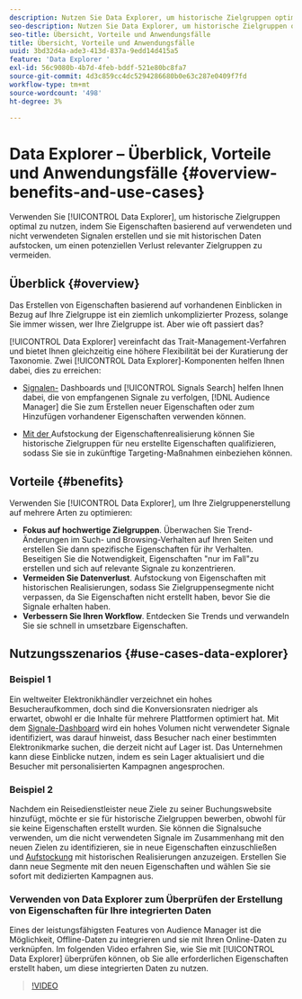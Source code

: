 ```yaml
---
description: Nutzen Sie Data Explorer, um historische Zielgruppen optimal zu nutzen, indem Sie Eigenschaften basierend auf verwendeten und nicht verwendeten Signalen erstellen und sie mit historischen Daten aufstocken, um einen potenziellen Verlust relevanter Zielgruppen zu vermeiden.
seo-description: Nutzen Sie Data Explorer, um historische Zielgruppen optimal zu nutzen, indem Sie Eigenschaften basierend auf verwendeten und nicht verwendeten Signalen erstellen und sie mit historischen Daten aufstocken, um einen potenziellen Verlust relevanter Zielgruppen zu vermeiden.
seo-title: Übersicht, Vorteile und Anwendungsfälle
title: Übersicht, Vorteile und Anwendungsfälle
uuid: 3bd32d4a-ade3-413d-837a-9edd14d415a5
feature: 'Data Explorer '
exl-id: 56c9080b-4b7d-4feb-bddf-521e80bc8fa7
source-git-commit: 4d3c859cc4dc5294286680b0e63c287e0409f7fd
workflow-type: tm+mt
source-wordcount: '498'
ht-degree: 3%

---
```


# Data Explorer – Überblick, Vorteile und Anwendungsfälle {#overview-benefits-and-use-cases}

Verwenden Sie [!UICONTROL Data Explorer], um historische Zielgruppen optimal zu nutzen, indem Sie Eigenschaften basierend auf verwendeten und nicht verwendeten Signalen erstellen und sie mit historischen Daten aufstocken, um einen potenziellen Verlust relevanter Zielgruppen zu vermeiden.

## Überblick {#overview}

Das Erstellen von Eigenschaften basierend auf vorhandenen Einblicken in Bezug auf Ihre Zielgruppe ist ein ziemlich unkomplizierter Prozess, solange Sie immer wissen, wer Ihre Zielgruppe ist. Aber wie oft passiert das?

[!UICONTROL Data Explorer] vereinfacht das Trait-Management-Verfahren und bietet Ihnen gleichzeitig eine höhere Flexibilität bei der Kuratierung der Taxonomie. Zwei [!UICONTROL Data Explorer]-Komponenten helfen Ihnen dabei, dies zu erreichen:

* [Signalen-](../../features/data-explorer/data-explorer-signals-dashboard.md) Dashboards und  [!UICONTROL Signals Search] helfen Ihnen dabei, die von empfangenen Signale zu verfolgen,  [!DNL Audience Manager] die Sie zum Erstellen neuer Eigenschaften oder zum Hinzufügen vorhandener Eigenschaften verwenden können.

* [Mit der ](../../features/data-explorer/data-explorer-trait-backfill.md) Aufstockung der Eigenschaftenrealisierung können Sie historische Zielgruppen für neu erstellte Eigenschaften qualifizieren, sodass Sie sie in zukünftige Targeting-Maßnahmen einbeziehen können.

## Vorteile {#benefits}

Verwenden Sie [!UICONTROL Data Explorer], um Ihre Zielgruppenerstellung auf mehrere Arten zu optimieren:

* **Fokus auf hochwertige Zielgruppen**. Überwachen Sie Trend-Änderungen im Such- und Browsing-Verhalten auf Ihren Seiten und erstellen Sie dann spezifische Eigenschaften für ihr Verhalten. Beseitigen Sie die Notwendigkeit, Eigenschaften &quot;nur im Fall&quot;zu erstellen und sich auf relevante Signale zu konzentrieren.
* **Vermeiden Sie Datenverlust**. Aufstockung von Eigenschaften mit historischen Realisierungen, sodass Sie Zielgruppensegmente nicht verpassen, da Sie Eigenschaften nicht erstellt haben, bevor Sie die Signale erhalten haben.
* **Verbessern Sie Ihren Workflow**. Entdecken Sie Trends und verwandeln Sie sie schnell in umsetzbare Eigenschaften.

## Nutzungsszenarios {#use-cases-data-explorer}

### Beispiel 1

Ein weltweiter Elektronikhändler verzeichnet ein hohes Besucheraufkommen, doch sind die Konversionsraten niedriger als erwartet, obwohl er die Inhalte für mehrere Plattformen optimiert hat. Mit dem [Signale-Dashboard](../../features/data-explorer/data-explorer-signals-dashboard.md) wird ein hohes Volumen nicht verwendeter Signale identifiziert, was darauf hinweist, dass Besucher nach einer bestimmten Elektronikmarke suchen, die derzeit nicht auf Lager ist. Das Unternehmen kann diese Einblicke nutzen, indem es sein Lager aktualisiert und die Besucher mit personalisierten Kampagnen angesprochen.

### Beispiel 2

Nachdem ein Reisedienstleister neue Ziele zu seiner Buchungswebsite hinzufügt, möchte er sie für historische Zielgruppen bewerben, obwohl für sie keine Eigenschaften erstellt wurden. Sie können die Signalsuche verwenden, um die nicht verwendeten Signale im Zusammenhang mit den neuen Zielen zu identifizieren, sie in neue Eigenschaften einzuschließen und [Aufstockung](../../features/data-explorer/data-explorer-trait-backfill.md) mit historischen Realisierungen anzuzeigen. Erstellen Sie dann neue Segmente mit den neuen Eigenschaften und wählen Sie sie sofort mit dedizierten Kampagnen aus.

### Verwenden von Data Explorer zum Überprüfen der Erstellung von Eigenschaften für Ihre integrierten Daten

Eines der leistungsfähigsten Features von Audience Manager ist die Möglichkeit, Offline-Daten zu integrieren und sie mit Ihren Online-Daten zu verknüpfen. Im folgenden Video erfahren Sie, wie Sie mit [!UICONTROL Data Explorer] überprüfen können, ob Sie alle erforderlichen Eigenschaften erstellt haben, um diese integrierten Daten zu nutzen.

>[!VIDEO](https://video.tv.adobe.com/v/25149/)
